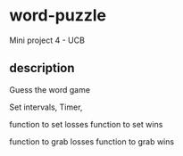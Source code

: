 # word-puzzle
Mini project 4 - UCB

## description
Guess the word game

Set intervals,
Timer,

function to set losses
function to set wins

function to grab losses
function to grab wins